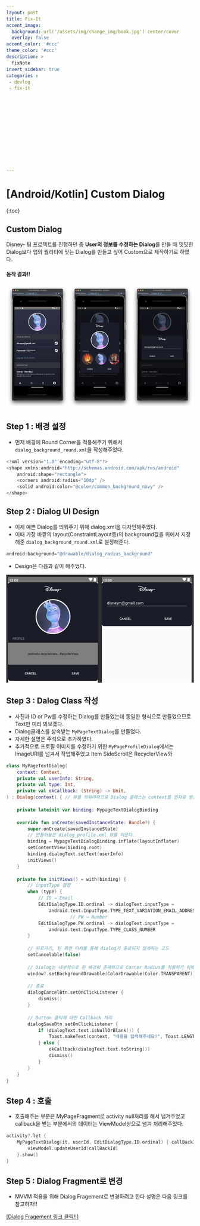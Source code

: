 ```yaml
---
layout: post
title: Fix-It
accent_image: 
  background: url('/assets/img/change_img/book.jpg') center/cover
  overlay: false
accent_color: '#ccc'
theme_color: '#ccc'
description: >
  fixNote
invert_sidebar: true
categories :
 - devlog
 - fix-it












---
```


# [Android/Kotlin] Custom Dialog

{:toc}

## Custom Dialog

Disney- 팀 프로젝트를 진행하던 중 **User의 정보를 수정하는 Dialog**를 만들 때 밋밋한 Dialog보다 앱의 퀄리티에 맞는 Dialog를 만들고 싶어 Custom으로 제작하기로 하였다.



#### 동작 결과!!

<img src = "../../../assets/img/blog/image-20231004212435087.png" width = "33.333%"><img src = "../../../assets/img/blog/image-20231004212530154.png" width = "33.333%"><img src = "../../../assets/img/blog/image-20231004212607682.png" width = "33.333%">



## Step 1 : 배경 설정

- 먼저 배경에 Round Corner을 적용해주기 위해서 `dialog_background_round.xml`을 작성해주었다.

```kotlin
<?xml version="1.0" encoding="utf-8"?>
<shape xmlns:android="http://schemas.android.com/apk/res/android"
    android:shape="rectangle">
    <corners android:radius="10dp" />
    <solid android:color="@color/common_background_navy" />
</shape>
```



## Step 2 : Dialog UI Design

- 이제 예쁜 Dialog를 띄워주기 위해 dialog.xml을 디자인해주었다.
- 이때 가장 바깥의 layout(ConstraintLayout등)의 background값을 위에서 지정해준 `dialog_background_round.xml`로 설정해준다.

```kotlin
android:background="@drawable/dialog_radius_background"
```

- Design은 다음과 같이 해주었다.

<img src = "../../../assets/img/blog/image-20231004213334872.png"  width = "50%"><img src = "../../../assets/img/blog/image-20231004213506259.png" width = "50%"> 





## Step 3 : Dalog Class 작성

- 사진과 ID or Pw를 수정하는 Dialog를 만들었는데 동일한 형식으로 만들었으므로 Text만 미리 봐보겠다.
- Dialog클래스를 상속받는 `MyPageTextDialog`를 만들었다.
- 자세한 설명은 주석으로 추가하였다.
- 추가적으로 프로필 이미지를 수정하기 위한 `MyPageProfileDialog`에서는  ImageURI를 넘겨서 작업해주었고 Item SideScroll은 RecyclerView와 

```kotlin
class MyPageTextDialog(
    context: Context,
    private val userInfo: String,
    private val type: Int,
    private val okCallback: (String) -> Unit,
) : Dialog(context) { // 뷰를 띄워야하므로 Dialog 클래스는 context를 인자로 받는다.

    private lateinit var binding: MypageTextDialogBinding

    override fun onCreate(savedInstanceState: Bundle?) {
        super.onCreate(savedInstanceState)
        // 만들어놓은 dialog_profile.xml 뷰를 띄운다.
        binding = MypageTextDialogBinding.inflate(layoutInflater)
        setContentView(binding.root)
        binding.dialogText.setText(userInfo)
        initViews()
    }

    private fun initViews() = with(binding) {
        // inputType 결정
        when (type) {
          	// ID → Email
            EditDialogType.ID.ordinal -> dialogText.inputType =
                android.text.InputType.TYPE_TEXT_VARIATION_EMAIL_ADDRESS
						// PW → Number
            EditDialogType.PW.ordinal -> dialogText.inputType =
                android.text.InputType.TYPE_CLASS_NUMBER
        }

        // 뒤로가기, 빈 화면 터치를 통해 dialog가 종료되지 않게하는 코드
        setCancelable(false)

        // Dialog는 내부적으로 흰 배경이 존재하므로 Corner Radius를 적용하기 위해 background 투명하게 설정
        window?.setBackgroundDrawable(ColorDrawable(Color.TRANSPARENT))

        // 종료
        dialogCancelBtn.setOnClickListener {
            dismiss()
        }

        // Button 클릭에 대한 Callback 처리
        dialogSaveBtn.setOnClickListener {
            if (dialogText.text.isNullOrBlank()) {
                Toast.makeText(context, "내용을 입력해주세요!", Toast.LENGTH_SHORT).show()
            } else {
                okCallback(dialogText.text.toString())
                dismiss()
            }
        }
    }
}
```



## Step 4 : 호출

- 호출해주는 부분은 MyPageFragment로 activity null처리를 해서 넘겨주었고 callback을 받는 부분에서의 데이터는 ViewModel상으로 넘겨 처리해주었다.

```kotlin
activity?.let {
    MyPageTextDialog(it, userId, EditDialogType.ID.ordinal) { callBackId ->
        viewModel.updateUserId(callBackId)
    }.show()
}
```



## Step 5 : Dialog Fragment로 변경

- MVVM 적용을 위해 Dialog Fragement로 변경하려고 한다 설명은 다음 링크를 참고하자!!

[[Dialog Fragement 링크 클릭!!]](https://softychoo.github.io/devlog/kotlin/2023-10-04-CustomDialogfragment)





